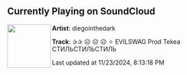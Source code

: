 ## Currently Playing on SoundCloud

[<img align="left" width="100" src="https://i1.sndcdn.com/artworks-03DHgdokhNvlyNih-mTMqFg-t500x500.jpg">](https://soundcloud.com/diegointhedark/evilswag)

**Artist**: diegointhedark 

**Track**: ✰✰  ☹︎ ☹︎ ☹︎ ✧ EVILSWAG Prod Tekea СТИЛЬСТИЛЬСТИЛЬ

Last updated at 11/23/2024, 8:13:18 PM
